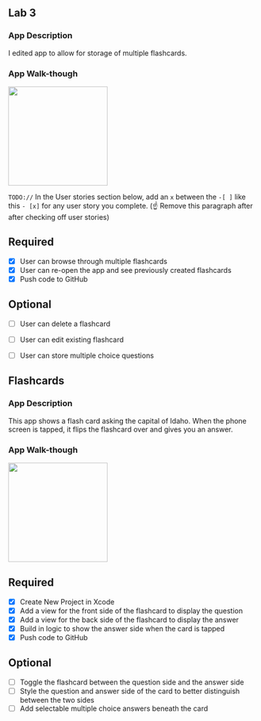 ## Lab 3

### App Description
I edited app to allow for storage of multiple flashcards.

### App Walk-though
<img src="http://g.recordit.co/weSiBf7iJ9.gif" width=200><br>

`TODO://` In the User stories section below, add an `x` between the `-[ ]` like this `- [x]` for any user story you complete. (☝️ Remove this paragraph after after checking off user stories)

## Required
- [x] User can browse through multiple flashcards
- [x] User can re-open the app and see previously created flashcards
- [x] Push code to GitHub
## Optional
- [ ] User can delete a flashcard
- [ ] User can edit existing flashcard
- [ ] User can store multiple choice questions
 
 
 
 ## Flashcards

### App Description
This app shows a flash card asking the capital of Idaho. When the phone screen is tapped, it flips the flashcard over and gives you an answer.

### App Walk-though

<img src="http://g.recordit.co/N2VKT9iNvQ.gif" width=200><br>


## Required
- [x] Create New Project in Xcode
- [x] Add a view for the front side of the flashcard to display the question
- [x] Add a view for the back side of the flashcard to display the answer
- [x] Build in logic to show the answer side when the card is tapped
- [x] Push code to GitHub
## Optional
- [ ] Toggle the flashcard between the question side and the answer side
- [ ] Style the question and answer side of the card to better distinguish between the two sides
- [ ] Add selectable multiple choice answers beneath the card

